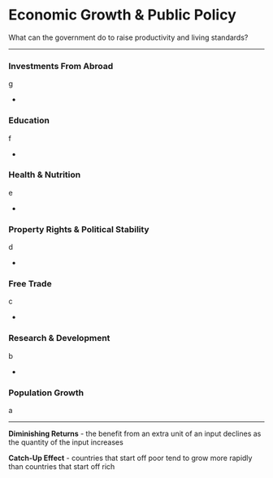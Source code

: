 # Economic Growth & Public Policy

What can the government do to raise productivity and living standards?

***

### Investments From Abroad

g

-

### Education

f

-

### Health & Nutrition

e

-

### Property Rights & Political Stability

d

-

### Free Trade

c

-

### Research & Development

b

-

### Population Growth

a

***

**Diminishing Returns** - the benefit from an extra unit of an input declines as the quantity of the input increases

**Catch-Up Effect** - countries that start off poor tend to grow more rapidly than countries that start off rich
